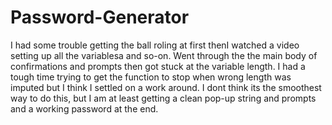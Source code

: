 # Password-Generator

I had some trouble getting the ball roling at first thenI watched a video setting up all the variablesa and so-on. Went through the the main body of confirmations and prompts then got stuck at the variable length. I had a tough time trying to get the function to stop when wrong length was imputed but I think I settled on a work around. I dont think its the smoothest way to do this, but I am at least getting a clean pop-up string and prompts and a working password at the end.
